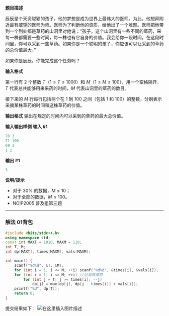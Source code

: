 **题目描述**

辰辰是个天资聪颖的孩子，他的梦想是成为世界上最伟大的医师。为此，他想拜附近最有威望的医师为师。医师为了判断他的资质，给他出了一个难题。医师把他带到一个到处都是草药的山洞里对他说：“孩子，这个山洞里有一些不同的草药，采每一株都需要一些时间，每一株也有它自身的价值。我会给你一段时间，在这段时间里，你可以采到一些草药。如果你是一个聪明的孩子，你应该可以让采到的草药的总价值最大。”

如果你是辰辰，你能完成这个任务吗？

**输入格式**

第一行有 $2$ 个整数 $T$（$1 \le T \le 1000$）和 $M$（$1 \le M \le 100$），用一个空格隔开，$T$ 代表总共能够用来采药的时间，$M$ 代表山洞里的草药的数目。

接下来的 $M$ 行每行包括两个在 $1$ 到 $100$ 之间（包括 $1$ 和 $100$）的整数，分别表示采摘某株草药的时间和这株草药的价值。

**输出格式**
输出在规定的时间内可以采到的草药的最大总价值。

**输入输出样例**
**输入 #1**
```swift
70 3
71 100
69 1
1 2
```

**输出 #1**
```swift
3
```

**说明/提示**
- 对于 $30\%$ 的数据，$M \le 10$；
 - 对于全部的数据，$M \le 100$。
- NOIP2005 普及组第三题


---
### 解法 01背包
```cpp
#include <bits/stdc++.h>
using namespace std;
const int MAXT = 1010, MAXM = 110;
int T, M;
int dp[MAXT], times[MAXM], vals[MAXM];

int main() {
	scanf("%d%d", &T, &M);
	for (int i = 1; i <= M; ++i) scanf("%d%d", &times[i], &vals[i]);
	for (int i = 1; i <= M; ++i) //对每株草药
		for (int j = T; j >= times[i]; --j)
			dp[j] = max(dp[j], dp[j - times[i]] + vals[i]);
	printf("%d", dp[T]);
	return 0;
}
```
提交结果如下：
![在这里插入图片描述](https://img-blog.csdnimg.cn/20201121100030187.png?x-oss-process=image/watermark,type_ZmFuZ3poZW5naGVpdGk,shadow_10,text_aHR0cHM6Ly9ibG9nLmNzZG4ubmV0L215UmVhbGl6YXRpb24=,size_16,color_FFFFFF,t_70#pic_center)


